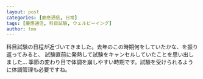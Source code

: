 ```yaml
---
layout: post
categories: [慶應通信, 日常]
tags: [慶應通信, 科目試験, ウェルビーイング]
author: tmo
---
```

科目試験の日程が近づいてきました。去年のこの時期何をしていたかな、を振り返ってみると、
試験直前に発熱して試験をキャンセルしていたことを思い出しました…
季節の変わり目で体調を崩しやすい時期です。試験を受けられるように体調管理も必要ですね。